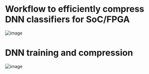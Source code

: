 # Workflow to efficiently compress DNN classifiers for SoC/FPGA


![image](https://github.com/RomiSolMolina/workflowCompressionML/assets/13749513/026ecb86-a3ed-4f0a-a257-c505a097c374)

# DNN training and compression

![image](https://github.com/RomiSolMolina/workflowCompressionML/assets/13749513/c0bcba70-6fc8-447e-8de7-6b2d6ad83288)
